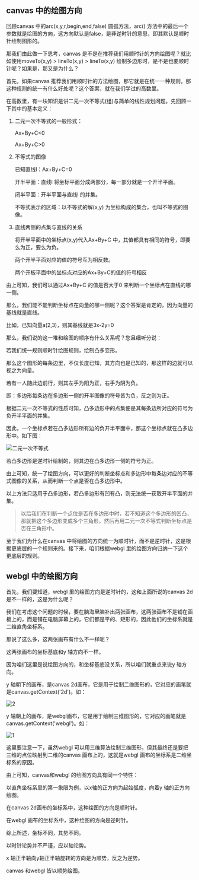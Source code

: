 ## canvas 中的绘图方向

回顾canvas 中的arc(x,y,r,begin,end,false) 圆弧方法，arc() 方法中的最后一个参数就是绘图的方向，这方向默认是false，是非逆时针的意思，即其默认是顺时针绘制图形的。

那我们由此做一下思考，canvas 是不是在推荐我们用顺时针的方向绘图呢？就比如使用moveTo(x,y) > lineTo(x,y) > lineTo(x,y) 绘制多边形时，是不是也要顺时针呢？如果是，那又是为什么？

首先，如果canvas 推荐我们用顺时针的方法绘图，那它就是在统一一种规则，那这种规则的统一有什么好处呢？这个答案，就在我们学过的高数里。

在高数里，有一块知识是讲二元一次不等式(组)与简单的线性规划问题。先回顾一下其中的基本定义：

1. 二元一次不等式的一般形式：

   Ax+By+C<0

   Ax+By+C>0

2. 不等式的图像

   已知直线l：Ax+By+C=0

   开半平面：直线l 将坐标平面分成两部分，每一部分就是一个开半平面。

   闭半平面：开半平面与直线l 的并集。

   不等式表示的区域：以不等式的解(x,y) 为坐标构成的集合，也叫不等式的图像。

3. 直线两侧的点集与直线的关系

   将开半平面中的坐标点(x,y)代入Ax+By+C 中，其值都具有相同的符号，即要么为正，要么为负。

   两个开半平面对应的值的符号互为相反数。

   两个开板平面中的坐标点对应的Ax+By+C的值的符号相反

由上可知，我们可以通过Ax+By+C 的值是否大于0 来判断一个坐标点在直线的哪一侧。

那么，我们能不能判断坐标点在向量的哪一侧呢？这个答案是肯定的，因为向量的基线就是直线。

比如，已知向量a(2,3)，则其基线就是3x-2y=0

那么，我们说的这一堆和绘图的顺序有什么关系呢？您且细听分说：

若我们统一规则顺时针绘图规则，绘制凸多变形。

那么这个图形的每条边里，不仅长度已知，其方向也是已知的，那这样的边就可以视之为向量。

若有一人随此边前行，则其左手为阳为正，右手为阴为负。

即：多边形每条边在多边形一侧的开半图像的符号皆为负，反之则为正。

根据二元一次不等式的性质可知，凸多边形中的点集便是其每条边所对应的符号为负开半平面的并集。

因此，一个坐标点若在凸多边形所有边的负开半平面中，那这个坐标点就在凸多边形中。如下图：

![二元一次不等式](https://blog-st.oss-cn-beijing.aliyuncs.com/16010418192889397803240571125.png)



若凸多边形是逆时针绘制的，则其边在凸多边形一侧的符号为正。

由上可知，统一了绘图方向，可以更好的判断坐标点和多边形中每条边对应的不等式图像的关系，从而判断一个点是否在凸多边形中。

以上方法只适用于凸多边形，若凸多边形有凹有凸，则无法统一获取开半平面的并集。

> 以后我们在判断一个点位是否在多边形中时，若不知道这个多边形的凹凸，那就把这个多边形变成多个三角形，然后再用二元一次不等式判断坐标点是否在三角形中。
>

至于我们为什么在canvas 中将绘图的方向统一为顺时针，而不是逆时针，这是根据更底层的一个规则来的。接下来，咱们根据webgl 里的绘图方向归纳一下这个更底层的规则。



## webgl 中的绘图方向

首先，我们要知道，webgl 里的绘图方向是逆时针的，这和上面所说的canvas 2d是不一样的，这是为什么呢？

我们在考虑这个问题的时候，要在脑海里脑补出两张画布，这两张画布不是铺在画板上的，而是铺在电脑屏幕上的，它们都是平的、矩形的，因此他们的坐标系就是二维直角坐标系。

那说了这么多，这两张画布有什么不一样呢？

这两张画布的坐标基底和y 轴方向不一样。

因为咱们这里是说绘图方向的，和坐标基底没关系，所以咱们就重点来说y 轴方向。

y 轴朝下的画布，是canvas 2d画布，它是用于绘制二维图形的，它对应的画笔就是canvas.getContext('2d')。如：

![2](https://blog-st.oss-cn-beijing.aliyuncs.com/16010418192889028314041890171.jpg)



y 轴朝上的画布，是webgl画布，它是用于绘制三维图形的，它对应的画笔就是canvas.getContext('webgl')。如：

![1](https://blog-st.oss-cn-beijing.aliyuncs.com/16010418192886604815421839487.jpg)



这里要注意一下，虽然webgl 可以用三维算法绘制三维图形，但其最终还是要把三维的点位映射到二维的canvas 画布上的，这就是webgl 画布的坐标系是二维坐标系的原因。

由上可知，canvas和webgl 的绘图方向具有同一个特性：

以直角坐标系里的第一象限为例，以x轴的正方向为起始弧度，向着y 轴的正方向绘图。

在canvas 2d画布的坐标系中，这种绘图的方向是顺时针。

在webgl 画布的坐标系中，这种绘图的方向是逆时针。

综上所述，坐标不同，其势不同。

以时针论势并不严谨，应以轴论势。

x 轴正半轴向y轴正半轴旋转的方向是为顺势，反之为逆势。

canvas 和webgl 皆以顺势绘图。



